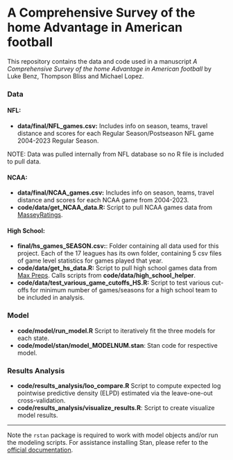 # A Comprehensive Survey of the home Advantage in American football
This repository contains the data and code used in a manuscript _A Comprehensive Survey of the home Advantage in American football_ by Luke Benz, Thompson Bliss and Michael Lopez.

### Data

#### NFL:

* __data/final/NFL_games.csv:__ Includes info on season, teams, travel distance and scores for each Regular Season/Postseason NFL game 2004-2023 Regular Season.

NOTE: Data was pulled internally from NFL database so no R file is included to pull data.


#### NCAA:

* __data/final/NCAA_games.csv:__ Includes info on season, teams, travel distance and scores for each NCAA game from 2004-2023.
* __code/data/get_NCAA_data.R:__ Script to pull NCAA games data from [MasseyRatings](https://masseyratings.com/cf/fbs).

#### High School:

* __final/hs_games_SEASON.csv:__: Folder containing all data used for this project. Each of the 17 leagues has its own folder, containing 5 csv files of game level statistics for games played that year. 
* __code/data/get_hs_data.R:__ Script to pull high school games data from [Max Preps](https://www.maxpreps.com/football/). Calls scripts from __code/data/high_school_helper__.
* __code/data/test_various_game_cutoffs_HS.R:__ Script to test various cut-offs for minimum number of games/seasons for a high school team to be included in analysis.

### Model

* __code/model/run_model.R__ Script to iteratively fit the three models for each state.
* __code/model/stan/model_MODELNUM.stan__: Stan code for respective model.

### Results Analysis

* __code/results_analysis/loo_compare.R__ Script to compute expected log pointwise predictive density (ELPD) estimated via the leave-one-out cross-validation.
* __code/results_analysis/visualize_results.R__: Script to create visualize model results.


---

Note the `rstan` package is required to work with model objects and/or run the modeling scripts. For assistance installing Stan, please refer to the [official documentation](https://github.com/stan-dev/rstan/wiki/RStan-Getting-Started).
